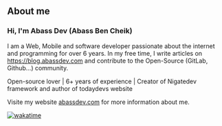 ## About me

### Hi, I'm Abass Dev (Abass Ben Cheik)

I am a Web, Mobile and software developer passionate about the internet and programming for over 6 years. In my free time, I write articles on https://blog.abassdev.com and contribute to the Open-Source (GitLab, Github...) community.

Open-source lover | 6+ years of experience | Creator of Nigatedev framework and author of todaydevs website

Visite my website [abassdev.com](https://abassdev.com) for more information about me.

[![wakatime](https://wakatime.com/badge/user/072e7dc4-793a-4d70-86fe-15b01af3a38b/project/c9ca7924-4c3d-4ce8-b244-9591bfa93f03.svg)](https://wakatime.com/badge/user/072e7dc4-793a-4d70-86fe-15b01af3a38b/project/c9ca7924-4c3d-4ce8-b244-9591bfa93f03)
